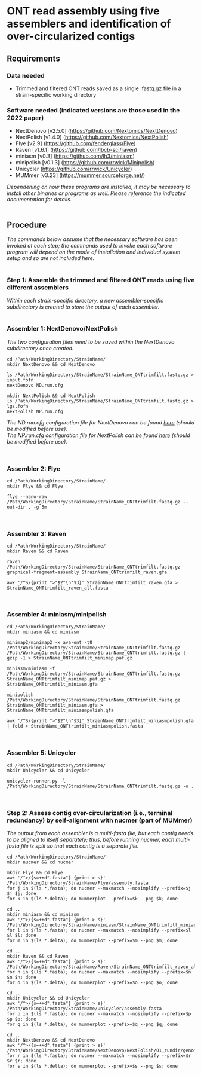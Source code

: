 # ONT read assembly using five assemblers and identification of over-circularized contigs

## Requirements

### Data needed
* Trimmed and filtered ONT reads saved as a single .fastq.gz file in a strain-specific working directory

### Software needed (indicated versions are those used in the 2022 paper)
* NextDenovo [v2.5.0] (https://github.com/Nextomics/NextDenovo)
* NextPolish [v1.4.0] (https://github.com/Nextomics/NextPolish)
* Flye [v2.9] (https://github.com/fenderglass/Flye)
* Raven [v1.6.1] (https://github.com/lbcb-sci/raven)
* miniasm [v0.3] (https://github.com/lh3/miniasm)
* minipolish [v0.1.3] (https://github.com/rrwick/Minipolish)
* Unicycler (https://github.com/rrwick/Unicycler)
* MUMmer [v3.23] (https://mummer.sourceforge.net/)



_Dependening on how these programs are installed, it may be necessary to install other binaries or programs as well. Please reference the indicated documentation for details._  
</br>

## Procedure
*The commands below assume that the necessary software has been invoked at each step; the commands used to invoke each software program will depend on the mode of installation and individual system setup and so are not included here.*  
</br>

### Step 1: Assemble the trimmed and filtered ONT reads using five different assemblers
*Within each strain-specific directory, a new assembler-specific subdirectory is created to store the output of each assembler.*   
</br>

### Assembler 1: NextDenovo/NextPolish
*The two configuration files need to be saved within the NextDenovo subdirectory once created.*
```
cd /Path/WorkingDirectory/StrainName/
mkdir NextDenovo && cd NextDenovo

ls /Path/WorkingDirectory/StrainName/StrainName_ONTtrimfilt.fastq.gz > input.fofn
nextDenovo ND.run.cfg

mkdir NextPolish && cd NextPolish
ls /Path/WorkingDirectory/StrainName/StrainName_ONTtrimfilt.fastq.gz > lgs.fofn
nextPolish NP.run.cfg
```

*The ND.run.cfg configuration file for NextDenovo can be found [here](ND.run.cfg) (should be modified before use).*  
*The NP.run.cfg configuration file for NextPolish can be found [here](NP.run.cfg) (should be modified before use).*

</br>

### Assembler 2: Flye
```
cd /Path/WorkingDirectory/StrainName/
mkdir Flye && cd Flye

flye --nano-raw /Path/WorkingDirectory/StrainName/StrainName_ONTtrimfilt.fastq.gz --out-dir . -g 5m
```  
</br>

### Assembler 3: Raven
```
cd /Path/WorkingDirectory/StrainName/
mkdir Raven && cd Raven

raven /Path/WorkingDirectory/StrainName/StrainName_ONTtrimfilt.fastq.gz --graphical-fragment-assembly StrainName_ONTtrimfilt_raven.gfa

awk '/^S/{print ">"$2"\n"$3}' StrainName_ONTtrimfilt_raven.gfa > StrainName_ONTtrimfilt_raven_all.fasta
```  
</br>

### Assembler 4: miniasm/minipolish
```
cd /Path/WorkingDirectory/StrainName/
mkdir miniasm && cd miniasm

minimap2/minimap2 -x ava-ont -t8 /Path/WorkingDirectory/StrainName/StrainName_ONTtrimfilt.fastq.gz /Path/WorkingDirectory/StrainName/StrainName_ONTtrimfilt.fastq.gz | gzip -1 > StrainName_ONTtrimfilt_minimap.paf.gz

miniasm/miniasm -f /Path/WorkingDirectory/StrainName/StrainName_ONTtrimfilt.fastq.gz StrainName_ONTtrimfilt_minimap.paf.gz > StrainName_ONTtrimfilt_miniasm.gfa

minipolish /Path/WorkingDirectory/StrainName/StrainName_ONTtrimfilt.fastq.gz StrainName_ONTtrimfilt_miniasm.gfa > StrainName_ONTtrimfilt_miniasmpolish.gfa

awk '/^S/{print ">"$2"\n"$3}' StrainName_ONTtrimfilt_miniasmpolish.gfa | fold > StrainName_ONTtrimfilt_miniasmpolish.fasta
```  
</br>

### Assembler 5: Unicycler
```
cd /Path/WorkingDirectory/StrainName/
mkdir Unicycler && cd Unicycler

unicycler-runner.py -l /Path/WorkingDirectory/StrainName/StrainName_ONTtrimfilt.fastq.gz -o .
```  
</br>

### Step 2: Assess contig over-circularization (i.e., terminal redundancy) by self-alignment with nucmer (part of MUMmer) ###
*The output from each assembler is a multi-fasta file, but each contig needs to be aligned to itself separately; thus, before running nucmer, each multi-fasta file is split so that each contig is a separate file.*
```
cd /Path/WorkingDirectory/StrainName/
mkdir nucmer && cd nucmer

mkdir Flye && cd Flye
awk '/^>/{s=++d".fasta"} {print > s}' /Path/WorkingDirectory/StrainName/Flye/assembly.fasta
for j in $(ls *.fasta); do nucmer --maxmatch --nosimplify --prefix=$j $j $j; done
for k in $(ls *.delta); do mummerplot --prefix=$k --png $k; done

cd ..
mkdir miniasm && cd miniasm
awk '/^>/{s=++d".fasta"} {print > s}' /Path/WorkingDirectory/StrainName/miniasm/StrainName_ONTtrimfilt_miniasmpolish.fasta
for l in $(ls *.fasta); do nucmer --maxmatch --nosimplify --prefix=$l $l $l; done
for m in $(ls *.delta); do mummerplot --prefix=$m --png $m; done

cd ..
mkdir Raven && cd Raven
awk '/^>/{s=++d".fasta"} {print > s}' /Path/WorkingDirectory/StrainName/Raven/StrainName_ONTtrimfilt_raven_all.fasta
for n in $(ls *.fasta); do nucmer --maxmatch --nosimplify --prefix=$n $n $n; done
for o in $(ls *.delta); do mummerplot --prefix=$o --png $o; done

cd ..
mkdir Unicycler && cd Unicycler
awk '/^>/{s=++d".fasta"} {print > s}' /Path/WorkingDirectory/StrainName/Unicycler/assembly.fasta
for p in $(ls *.fasta); do nucmer --maxmatch --nosimplify --prefix=$p $p $p; done
for q in $(ls *.delta); do mummerplot --prefix=$q --png $q; done

cd ..
mkdir NextDenovo && cd NextDenovo
awk '/^>/{s=++d".fasta"} {print > s}' /Path/WorkingDirectory/StrainName/NextDenovo/NextPolish/01_rundir/genome.nextpolish.fasta
for r in $(ls *.fasta); do nucmer --maxmatch --nosimplify --prefix=$r $r $r; done
for s in $(ls *.delta); do mummerplot --prefix=$s --png $s; done
```  
